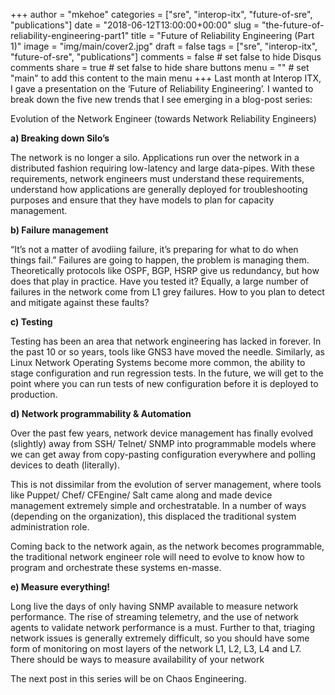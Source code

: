 +++
author = "mkehoe"
categories = ["sre", "interop-itx", "future-of-sre", "publications"]
date = "2018-06-12T13:00:00+00:00"
slug = "the-future-of-reliability-engineering-part1"
title = "Future of Reliability Engineering (Part 1)"
image = "img/main/cover2.jpg"
draft = false
tags = ["sre", "interop-itx", "future-of-sre", "publications"]
comments = false     # set false to hide Disqus comments
share = true        # set false to hide share buttons
menu = ""           # set "main" to add this content to the main menu
+++
Last month at Interop ITX, I gave a presentation on the ‘Future of Reliability Engineering’. I wanted to break down the five new trends that I see emerging in a blog-post series:

Evolution of the Network Engineer (towards Network Reliability Engineers)

**a) Breaking down Silo’s**

The network is no longer a silo. Applications run over the network in a distributed fashion requiring low-latency and large data-pipes. With these requirements, network engineers must understand these requirements, understand how applications are generally deployed for troubleshooting purposes and ensure that they have models to plan for capacity management.

**b) Failure management**

“It’s not a matter of avodiing failure, it’s preparing for what to do when things fail.” Failures are going to happen, the problem is managing them. Theoretically protocols like OSPF, BGP, HSRP give us redundancy, but how does that play in practice. Have you tested it? Equally, a large number of failures in the network come from L1 grey failures. How to you plan to detect and mitigate against these faults?

**c) Testing**

Testing has been an area that network engineering has lacked in forever. In the past 10 or so years, tools like GNS3 have moved the needle. Similarly, as Linux Network Operating Systems become more common, the ability to stage configuration and run regression tests. In the future, we will get to the point where you can run tests of new configuration before it is deployed to production.

**d) Network programmability & Automation**

Over the past few years, network device management has finally evolved (slightly) away from SSH/ Telnet/ SNMP into programmable models where we can get away from copy-pasting configuration everywhere and polling devices to death (literally).

This is not dissimilar from the evolution of server management, where tools like Puppet/ Chef/ CFEngine/ Salt came along and made device management extremely simple and orchestratable. In a number of ways (depending on the organization), this displaced the traditional system administration role.

Coming back to the network again, as the network becomes programmable, the traditional network engineer role will need to evolve to know how to program and orchestrate these systems en-masse. 

**e) Measure everything!**

Long live the days of only having SNMP available to measure network performance. The rise of streaming telemetry, and the use of network agents to validate network performance is a must. Further to that, triaging network issues is generally extremely difficult, so you should have some form of monitoring on most layers of the network L1, L2, L3, L4 and L7\. There should be ways to measure availability of your network

The next post in this series will be on Chaos Engineering.
